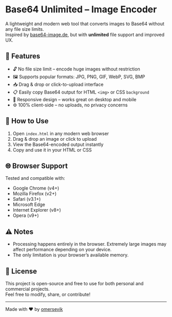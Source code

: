 # Base64 Unlimited – Image Encoder

A lightweight and modern web tool that converts images to Base64 without any file size limits.  
Inspired by [base64-image.de](https://www.base64-image.de/), but with **unlimited** file support and improved UX.

## 🚀 Features

- 🔓 No file size limit – encode huge images without restriction
- 🖼️ Supports popular formats: JPG, PNG, GIF, WebP, SVG, BMP
- 📥 Drag & drop or click-to-upload interface
- 📋 Easily copy Base64 output for HTML `<img>` or CSS `background`
- 📱 Responsive design – works great on desktop and mobile
- ⚙️ 100% client-side – no uploads, no privacy concerns

## 🧪 How to Use

1. Open `index.html` in any modern web browser  
2. Drag & drop an image or click to upload  
3. View the Base64-encoded output instantly  
4. Copy and use it in your HTML or CSS

## 🌐 Browser Support

Tested and compatible with:

- Google Chrome (v4+)
- Mozilla Firefox (v2+)
- Safari (v3.1+)
- Microsoft Edge
- Internet Explorer (v8+)
- Opera (v9+)

## ⚠️ Notes

- Processing happens entirely in the browser. Extremely large images may affect performance depending on your device.
- The only limitation is your browser’s available memory.

## 📄 License

This project is open-source and free to use for both personal and commercial projects.  
Feel free to modify, share, or contribute!

---

Made with ❤️ by [omersevik](https://github.com/omersevik)
